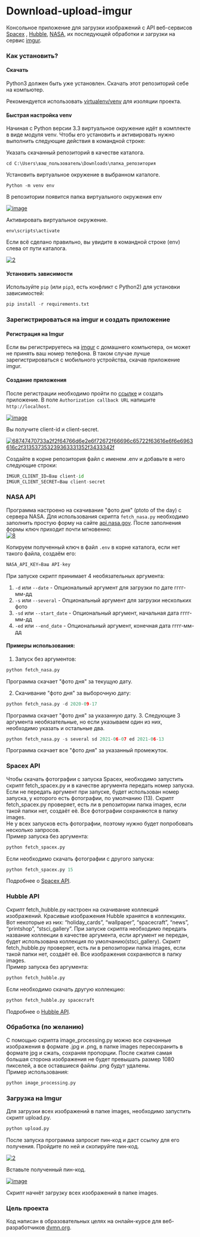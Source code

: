 # Download-upload-imgur

Консольное приложение для загрузки изображений с API веб-сервисов [Spacex](https://documenter.getpostman.com/view/2025350/RWaEzAiG#bc65ba60-decf-4289-bb04-4ca9df01b9c1) 
, [Hubble](http://hubblesite.org/api/documentation), [NASA](https://grantwinney.com/what-is-nasa-api/),
их последующей обработки и загрузки на сервис [imgur](https://imgur.com/).

### Как установить?

#### Скачать

Python3 должен быть уже установлен. Скачать этот репозиторий себе на компьютер.

Рекомендуется использовать [virtualenv/venv](https://docs.python.org/3/library/venv.html)
для изоляции проекта.

#### Быстрая настройка venv

Начиная с Python версии 3.3 виртуальное окружение идёт в комплекте в виде модуля
venv. Чтобы его установить и активировать нужно выполнить следующие действия в
командной строке:  

Указать скачанный репозиторий в качестве каталога.
```
cd C:\Users\ваш_пользователь\Downloads\папка_репозитория
```
Установить виртуальное окружение в выбранном каталоге.
```
Python -m venv env
```
В репозитории появится папка виртуального окружения env  

<a href="https://imgbb.com/"><img src="https://i.ibb.co/Hn4C6PD/image.png" alt="image" border="0"></a>

Активировать виртуальное окружение.
```
env\scripts\activate
```
Если всё сделано правильно, вы увидите в командной строке (env) слева от пути 
каталога.  

<a href="https://imgbb.com/"><img src="https://i.ibb.co/MZ72r22/2.png" alt="2" border="0"></a>

#### Установить зависимости

Используйте `pip` (или `pip3`, есть конфликт с Python2) для установки 
зависимостей:

```python
pip install -r requirements.txt
```

### Зарегистрироваться на imgur и создать приложение

#### Регистрация на Imgur

Если вы регистрируетесь на [imgur](https://imgur.com/) с домашнего компьютера, он
может не принять ваш номер телефона. В таком случае лучше зарегистрироваться с
мобильного устройства, скачав приложение imgur.

#### Создание приложения

После регистрации необходимо пройти по [ссылке](https://api.imgur.com/oauth2/addclient) 
и создать приложение. В поле `Authorization callback URL` напишите `http://localhost`.  

<a href="https://ibb.co/b6MbmrL"><img src="https://i.ibb.co/PrvDj54/image.png" alt="image" border="0"></a>

Вы получите client-id и client-secret.  

<a href="https://ibb.co/SxYVbwY"><img src="https://i.ibb.co/9vKy6HK/68747470733a2f2f64766d6e2e6f72672f66696c65722f63616e6f6e6963616c2f313537353239363331352f3433342f.jpg" alt="68747470733a2f2f64766d6e2e6f72672f66696c65722f63616e6f6e6963616c2f313537353239363331352f3433342f" border="0"></a>

Создайте в корне репозитория файл с именем .env и добавьте в него следующие строки:
```python
IMGUR_CLIENT_ID=Ваш client-id
IMGUR_CLIENT_SECRET=Ваш client-secret
```

### NASA API

Программа настроено на скачивание "фото дня"  (ptoto of the day) с сервера NASA.
Для использования скрипта `fetch_nasa.py` необходимо заполнить простую форму на 
сайте [api.nasa.gov](https://api.nasa.gov/index.html#apply-for-an-api-key). После
заполнения формы ключ приходит почти мгновенно:  
<a href="https://ibb.co/KVL6S9Z"><img src="https://i.ibb.co/kq9Kvhn/8.png" alt="8" border="0"></a>

Копируем полученный ключ в файл `.env` в корне каталога, если нет такого файла, 
создаём его:
```python
NASA_API_KEY=Ваш API-key
```
При запуске скрипт принимает 4 необязательных аргумента:
  1. `-d` или `--date` - Опциональный аргумент для загрузки по дате гггг-мм-дд
  1. `-s` или `--several` - Опциональный аргумент для загрузки нескольких фото
  1. `-sd` или `--start_date` - Опциональный аргумент, начальная дата гггг-мм-дд
  1. `-ed` или `--end_date` - Опциональный аргумент, конечная дата гггг-мм-дд

#### Примеры использования:

1. Запуск без аргументов:
```python
python fetch_nasa.py
```
Программа скачает "фото дня" за текущую дату.

2. Скачивание "фото дня" за выборочную дату:
```python
python fetch_nasa.py -d 2020-09-17
```
Программа скачает "фото дня" за указанную дату.
3. Следующие 3 аргумента необязательные, но если указываем один из них, необходимо
указать и остальные два.
```python
python fetch_nasa.py -s several sd 2021-06-07 ed 2021-06-13
```
Программа скачает все "фото дня" за указанный промежуток.

### Spacex API

Чтобы скачать фотографии с запуска Spacex, необходимо запустить скрипт 
fetch_spacex.py и в качестве аргумента передать номер запуска. Если не передать
аргумент при запуске, будет использован номер запуска, у которого есть фотографии,
по умолчанию (13). Скрипт fetch_spacex.py проверяет, есть ли в репозитории папка 
images, если такой папки нет, создаёт её. Все фотографии сохраняются в папку images.  
Не у всех запусков есть фотографии, поэтому нужно будет попробовать несколько
запросов.  
Пример запуска без аргумента:
```python
python fetch_spacex.py 
```

Если необходимо скачать фотографии с другого запуска:
```python
python fetch_spacex.py 15
```

Подробнее о [Spacex API](https://documenter.getpostman.com/view/2025350/RWaEzAiG#bc65ba60-decf-4289-bb04-4ca9df01b9c1).

### Hubble API

Скрипт fetch_hubble.py настроен на скачивание коллекций изображений. Красивые 
изображения Hubble хранятся в коллекциях. Вот некоторые из них: “holiday_cards”, 
“wallpaper”, “spacecraft”, “news”, “printshop”, “stsci_gallery”. При запуске 
скрипта необходимо передать название коллекции в качестве аргумента, если аргумент
не передан, будет использована коллекция по умолчанию(stsci_gallery). Скрипт 
fetch_hubble.py проверяет, есть ли в репозитории папка images, если такой папки 
нет, создаёт её. Все изображения сохраняются в папку images.  
Пример запуска без аргумента:
```python
python fetch_hubble.py
```

Если необходимо скачать другую коллекцию:
```python
python fetch_hubble.py spacecraft
```

Подробнее о [Hubble API](http://hubblesite.org/api/documentation).

### Обработка (по желанию)

С помощью скрипта image_processing.py можно все скачанные изображения в формате
.jpg и .png, в папке images пересохранить в формате jpg и сжать, сохраняя 
пропорции. После сжатия самая большая сторона изображения не будет превышать 
размер 1080 пикселей, а все оставшиеся файлы .png будут удалены.  
Пример использования:
```python
python image_processing.py
```

### Загрузка на Imgur

Для загрузки всех изображений в папке images, необходимо запустить скрипт
upload.py.

```python
python upload.py
```

После запуска программа запросит пин-код и даст ссылку для его
получения. Пройдите по ней и скопируйте пин-код.  

<a href="https://imgbb.com/"><img src="https://i.ibb.co/kQN5R5p/2.png" alt="2" border="0"></a>

Вставьте полученный пин-код.  

<a href="https://ibb.co/4FPt0xv"><img src="https://i.ibb.co/grz9cCq/image.png" alt="image" border="0"></a>

Скрипт начнёт загрузку всех изображений в папке images.

### Цель проекта

Код написан в образовательных целях на онлайн-курсе для веб-разработчиков 
[dvmn.org](https://dvmn.org).